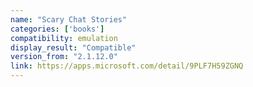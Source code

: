 ```yaml
---
name: "Scary Chat Stories"
categories: ['books']
compatibility: emulation
display_result: "Compatible"
version_from: "2.1.12.0"
link: https://apps.microsoft.com/detail/9PLF7H59ZGNQ
---
```

